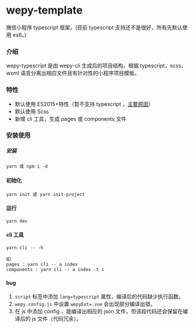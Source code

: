 # wepy-template
微信小程序 typescript 框架。(目前 typescript 支持还不是很好，所有先默认使用 es6。)

### 介绍
wepy-typescript 是由 wepy-cli 生成后的项目结构，根据 typescript，scss，wxml 语言分离出相应文件且有针对性的小程序项目模板。

### 特性

* 默认使用 ES2015+特性（暂不支持 typescript ，[主要原因](#bug)）
* 默认使用 Scss
* 新增 cli 工具，生成 pages 或 components 文件

### 安装使用
##### 安装
```console
yarn 或 npm i -d
```
#### 初始化
```console
yarn init 或 yarn init-project
```
#### 运行
```console
yarn dev
```
#### cli 工具
```console
yarn cli -- -h

如
pages : yarn cli -- a index
components : yarn cli -- a index -t c
```
#### bug
1. `script` 标签中添加 `lang=typescript` 属性，编译后的代码缺少执行函数。
2. `wepy.config.js` 中设置 `wepyExt=.vue` 会出现部分编译出错。
3. 在 js 中添加 config ，能编译出相应的 json 文件，但该段代码还会保留在编译后的 js 文件（代码冗余）。
